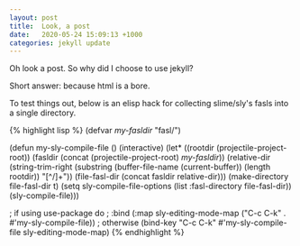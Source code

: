 ```yaml
---
layout: post
title:  Look, a post
date:   2020-05-24 15:09:13 +1000
categories: jekyll update
---
```


Oh look a post. So why did I choose to use jekyll?

Short answer: because html is a bore.

To test things out, below is an elisp hack for collecting slime/sly's fasls into a single directory.

{% highlight lisp %}
(defvar *my-fasldir* "fasl/")

(defun my-sly-compile-file ()
  (interactive)
  (let* ((rootdir (projectile-project-root))
         (fasldir (concat (projectile-project-root) *my-fasldir*))
         (relative-dir (string-trim-right
                        (substring (buffer-file-name (current-buffer)) (length rootdir))
                        "[^/]+"))
         (file-fasl-dir (concat fasldir relative-dir)))
    (make-directory file-fasl-dir t)
    (setq sly-compile-file-options (list :fasl-directory file-fasl-dir))
    (sly-compile-file)))

; if using use-package do
; :bind (:map sly-editing-mode-map ("C-c C-k" . #'my-sly-compile-file))
; otherwise
(bind-key "C-c C-k" #'my-sly-compile-file sly-editing-mode-map)
{% endhighlight %}
